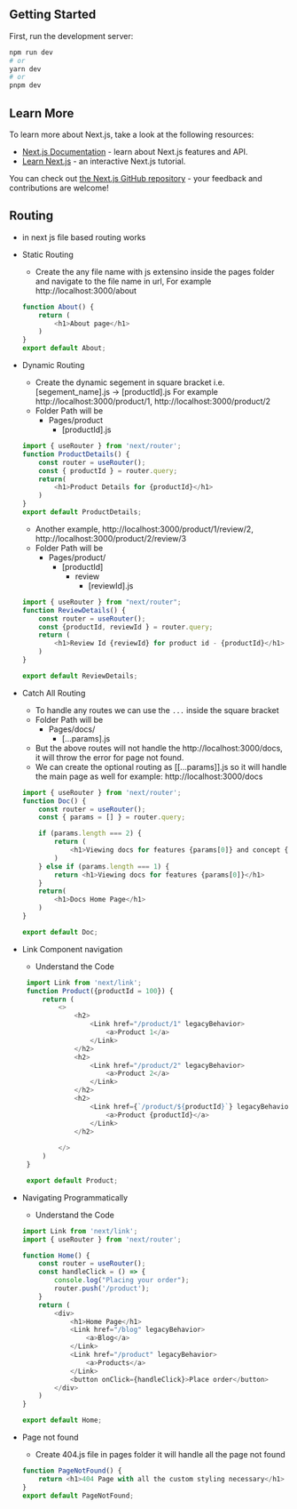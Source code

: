 ## Getting Started
First, run the development server:
```bash
npm run dev
# or
yarn dev
# or
pnpm dev
```

## Learn More

To learn more about Next.js, take a look at the following resources:

- [Next.js Documentation](https://nextjs.org/docs) - learn about Next.js features and API.
- [Learn Next.js](https://nextjs.org/learn) - an interactive Next.js tutorial.

You can check out [the Next.js GitHub repository](https://github.com/vercel/next.js/) - your feedback and contributions are welcome!

## Routing
- in next js file based routing works
- Static Routing
    - Create the any file name with js extensino inside the pages folder and navigate to the file name in url, For example  http://localhost:3000/about 
    ```javascript
    function About() {
        return (
            <h1>About page</h1>
        )
    }
    export default About;
    ```
- Dynamic Routing
    - Create the dynamic segement in square bracket i.e. [segement_name].js -> [productId].js For example http://localhost:3000/product/1, http://localhost:3000/product/2  
    - Folder Path will be
       - Pages/product
            - [productId].js
    ```javascript
    import { useRouter } from 'next/router';
    function ProductDetails() {
        const router = useRouter();
        const { productId } = router.query;
        return(
            <h1>Product Details for {productId}</h1>
        )
    }
    export default ProductDetails;
    ```
    - Another example, http://localhost:3000/product/1/review/2, http://localhost:3000/product/2/review/3
    - Folder Path will be
       - Pages/product/
            - [productId]
                - review
                    - [reviewId].js
    ```javascript
    import { useRouter } from "next/router";
    function ReviewDetails() {
        const router = useRouter();
        const {productId, reviewId } = router.query;
        return (
            <h1>Review Id {reviewId} for product id - {productId}</h1>
        )
    }

    export default ReviewDetails;
    ```
- Catch All Routing
    - To handle any routes we can use the ```...``` inside the square bracket
    - Folder Path will be
       - Pages/docs/
           - [...params].js
    - But the above routes will not handle the http://localhost:3000/docs, it will throw the error for page not found.
    - We can create the optional routing as [[...params]].js so it will handle the main page as well for example: http://localhost:3000/docs
    
    ```javascript
    import { useRouter } from 'next/router';
    function Doc() {
        const router = useRouter();
        const { params = [] } = router.query;

        if (params.length === 2) {
            return (
                <h1>Viewing docs for features {params[0]} and concept {params[1]} </h1>
            )
        } else if (params.length === 1) {
            return <h1>Viewing docs for features {params[0]}</h1>
        }
        return(
            <h1>Docs Home Page</h1>
        )
    }

    export default Doc;
    ```

- Link Component navigation
    - Understand the Code
   ```javascript
    import Link from 'next/link';
    function Product({productId = 100}) {
        return (
            <>
                <h2>
                    <Link href="/product/1" legacyBehavior>
                        <a>Product 1</a>
                    </Link>
                </h2>
                <h2>
                    <Link href="/product/2" legacyBehavior>
                        <a>Product 2</a>
                    </Link>
                </h2>
                <h2>
                    <Link href={`/product/${productId}`} legacyBehavior>
                        <a>Product {productId}</a>
                    </Link>
                </h2>
                
            </>
        )
    }

    export default Product;
    ```
- Navigating Programmatically
    - Understand the Code
    ```javascript
    import Link from 'next/link';
    import { useRouter } from 'next/router';

    function Home() {
        const router = useRouter();
        const handleClick = () => {
            console.log("Placing your order");
            router.push('/product');
        }
        return (
            <div>
                <h1>Home Page</h1>
                <Link href="/blog" legacyBehavior>
                    <a>Blog</a>
                </Link>
                <Link href="/product" legacyBehavior>
                    <a>Products</a>
                </Link>
                <button onClick={handleClick}>Place order</button>
            </div>
        )
    }

    export default Home;
    ```
- Page not found
    - Create 404.js file in pages folder it will handle all the page not found 
    ```javascript
    function PageNotFound() {
        return <h1>404 Page with all the custom styling necessary</h1>
    }
    export default PageNotFound;

    ```